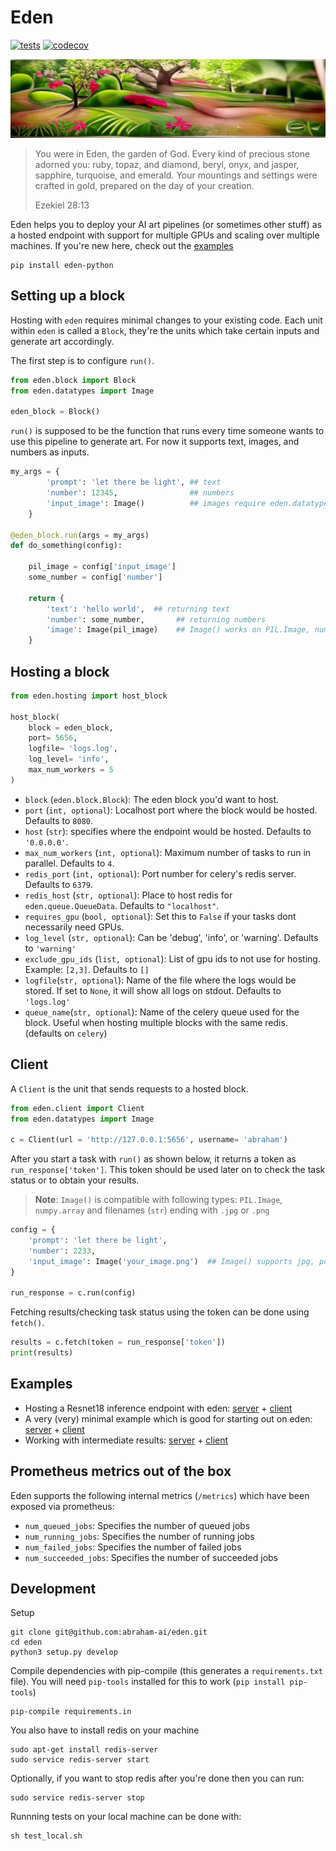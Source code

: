 # Eden

[![tests](https://github.com/abraham-ai/eden/actions/workflows/main.yml/badge.svg)](https://github.com/abraham-ai/eden/actions/workflows/main.yml)
[![codecov](https://codecov.io/gh/abraham-ai/eden/branch/master/graph/badge.svg?token=83QZRAE4XS)](https://codecov.io/gh/abraham-ai/eden)

<img src = "https://raw.githubusercontent.com/abraham-ai/eden/master/images/cover.png">

> You were in Eden, the garden of God. Every kind of precious stone adorned you: ruby, topaz, and diamond, beryl, onyx, and jasper, sapphire, turquoise, and emerald. Your mountings and settings were crafted in gold, prepared on the day of your creation.
>
> Ezekiel 28:13

Eden helps you to deploy your AI art pipelines (or sometimes other stuff) as a hosted endpoint with support for multiple GPUs and scaling over multiple machines. If you're new here, check out the [examples](https://github.com/abraham-ai/eden#examples)

```
pip install eden-python
```

## Setting up a block

Hosting with `eden` requires minimal changes to your existing code. Each unit within `eden` is called a `Block`, they're the units which take certain inputs and generate art accordingly.

The first step is to configure `run()`.

```python
from eden.block import Block
from eden.datatypes import Image

eden_block = Block()
```

`run()` is supposed to be the function that runs every time someone wants to use this pipeline to generate art. For now it supports text, images, and numbers as inputs.

```python
my_args = {
        'prompt': 'let there be light', ## text
        'number': 12345,                ## numbers
        'input_image': Image()          ## images require eden.datatypes.Image()
    }

@eden_block.run(args = my_args)
def do_something(config):

    pil_image = config['input_image']
    some_number = config['number']

    return {
        'text': 'hello world',  ## returning text
        'number': some_number,       ## returning numbers
        'image': Image(pil_image)    ## Image() works on PIL.Image, numpy.array and on jpg an png files (str)
    }
```

## Hosting a block

```python
from eden.hosting import host_block

host_block(
    block = eden_block,
    port= 5656,
    logfile= 'logs.log',
    log_level= 'info',
    max_num_workers = 5
)
```

- `block` (`eden.block.Block`): The eden block you'd want to host.
- `port` (`int, optional`): Localhost port where the block would be hosted. Defaults to `8080`.
- `host` (`str`): specifies where the endpoint would be hosted. Defaults to `'0.0.0.0'`.
- `max_num_workers` (`int, optional`): Maximum number of tasks to run in parallel. Defaults to `4`.
- `redis_port` (`int, optional`): Port number for celery's redis server. Defaults to `6379`.
- `redis_host` (`str, optional`): Place to host redis for `eden.queue.QueueData`. Defaults to `"localhost"`.
- `requires_gpu` (`bool, optional`): Set this to `False` if your tasks dont necessarily need GPUs.
- `log_level` (`str, optional`): Can be 'debug', 'info', or 'warning'. Defaults to `'warning'`
- `exclude_gpu_ids` (`list, optional`): List of gpu ids to not use for hosting. Example: `[2,3]`. Defaults to `[]`
- `logfile`(`str, optional`): Name of the file where the logs would be stored. If set to `None`, it will show all logs on stdout. Defaults to `'logs.log'`
- `queue_name`(`str, optional`): Name of the celery queue used for the block. Useful when hosting multiple blocks with the same redis. (defaults on `celery`)

## Client

A `Client` is the unit that sends requests to a hosted block.

```python
from eden.client import Client
from eden.datatypes import Image

c = Client(url = 'http://127.0.0.1:5656', username= 'abraham')
```

After you start a task with `run()` as shown below, it returns a token as `run_response['token']`. This token should be used later on to check the task status or to obtain your results.

> **Note**: `Image()` is compatible with following types: `PIL.Image`, `numpy.array` and filenames (`str`) ending with `.jpg` or `.png`

```python
config = {
    'prompt': 'let there be light',
    'number': 2233,
    'input_image': Image('your_image.png')  ## Image() supports jpg, png filenames, np.array or PIL.Image
}

run_response = c.run(config)
```

Fetching results/checking task status using the token can be done using `fetch()`.

```python
results = c.fetch(token = run_response['token'])
print(results)
```

## Examples

- Hosting a Resnet18 inference endpoint with eden: [server](https://github.com/abraham-ai/eden/blob/master/examples/not_so_minimal/server.py) + [client](https://github.com/abraham-ai/eden/blob/master/examples/not_so_minimal/client.py)
- A very (very) minimal example which is good for starting out on eden: [server](https://github.com/abraham-ai/eden/blob/master/examples/minimal/server.py) + [client](https://github.com/abraham-ai/eden/blob/master/examples/minimal/client.py)
- Working with intermediate results: [server](https://github.com/abraham-ai/eden/blob/master/examples/writing_intermediate_outputs/server.py) + [client](https://github.com/abraham-ai/eden/blob/master/examples/writing_intermediate_outputs/client.py)

## Prometheus metrics out of the box

Eden supports the following internal metrics (`/metrics`) which have been exposed via prometheus:

* `num_queued_jobs`: Specifies the number of queued jobs
* `num_running_jobs`: Specifies the number of running jobs
* `num_failed_jobs`: Specifies the number of failed jobs
* `num_succeeded_jobs`: Specifies the number of succeeded jobs

## Development

Setup 
```
git clone git@github.com:abraham-ai/eden.git
cd eden
python3 setup.py develop
```
Compile dependencies with pip-compile (this generates a `requirements.txt` file). You will need `pip-tools` installed for this to work (`pip install pip-tools`)
```
pip-compile requirements.in
```

You also have to install redis on your machine
```
sudo apt-get install redis-server
sudo service redis-server start
```

Optionally, if you want to stop redis after you're done then you can run:

```
sudo service redis-server stop
```

Runnning tests on your local machine can be done with:
```
sh test_local.sh
```